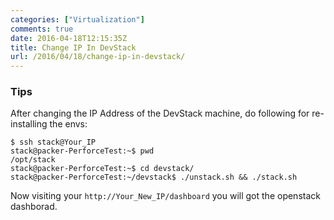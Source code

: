 ```yaml
---
categories: ["Virtualization"]
comments: true
date: 2016-04-18T12:15:35Z
title: Change IP In DevStack
url: /2016/04/18/change-ip-in-devstack/
---
```


### Tips
After changing the IP Address of the DevStack machine, do following for re-installing
the envs:    

```
$ ssh stack@Your_IP
stack@packer-PerforceTest:~$ pwd
/opt/stack
stack@packer-PerforceTest:~$ cd devstack/
stack@packer-PerforceTest:~/devstack$ ./unstack.sh && ./stack.sh 
```

Now visiting your `http://Your_New_IP/dashboard` you will got the openstack dashborad.   
